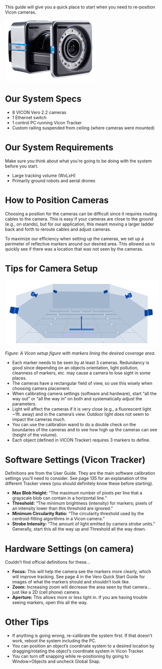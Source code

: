 This guide will give you a quick place to start when you need to re-position Vicon cameras.

![VICON camera image](../static/images/notes/vicon-camera.png)

# Our System Specs
- 8 VICON Vero 2.2 cameras
- 1 Ethernet switch
- 1 control PC running Vicon Tracker
- Custom railing suspended from ceiling (where cameras were mounted)

# Our System Requirements
Make sure you think about what you’re going to be doing with the system before you start.
- Large tracking volume (WxLxH)
- Primarily ground robots and aerial drones

# How to Position Cameras
Choosing a position for the cameras can be difficult since it requires routing cables to the camera. This is easy if your cameras are close to the ground (e.g., on stands), but for our application, this meant moving a larger ladder back and forth to reroute cables and adjust cameras.

To maximize our efficiency when setting up the cameras, we set up a perimeter of reflective markers around our desired area. This allowed us to quickly see if there was a location that was not seen by the cameras.

# Tips for Camera Setup
![diagram of multiple overhead vicon cameras](../static/images/notes/vicon-setup.png)

*Figure: A Vicon setup figure with markers lining the desired coverage area.*

- Each marker needs to be seen by at least 3 cameras. Redundancy is good since depending on an objects orientation, light pollution, cleanness of markers, etc. may cause a camera to lose sight in some places.
- The cameras have a rectangular field of view, so use this wisely when choosing camera placement.
- When calibrating camera settings (software and hardware), start “all the way out” or “all the way in” on both and systematically adjust the parameters.
- Light will affect the cameras if it is very close (e.g., a fluorescent light ~1ft. away) and in the camera’s view. Outdoor light does not seem to impact the cameras much.
- You can use the calibration wand to do a double check on the boundaries of the cameras and to see how high up the cameras can see (height of the volume).
- Each object (defined in VICON Tracker) requires 3 markers to define. 

# Software Settings (Vicon Tracker)
Definitions are from the User Guide. They are the main software calibration settings you’ll need to consider. See page 135 for an explanation of the different Tracker views (you should definitely know these before starting).

- **Max Blob Height:** “The maximum number of pixels per line that a grayscale blob can
contain in a horizontal line.”
- **Threshold:** “The minimum brightness (intensity) for markers; pixels of an intensity
lower than this threshold are ignored.”
- **Minimum Circularity Ratio:** “The circularity threshold used by the centroid-fitting algorithms in a Vicon camera.”
- **Strobe Intensity:** “The amount of light emitted by camera strobe units.” Generally, start this all the way up and Threshold all the way down.

# Hardware Settings (on camera)
Couldn’t find official definitions for these…

- **Focus:** This will help the camera see the markers more clearly, which will improve tracking. See page 4 in the Vero Quick Start Guide for images of what the markers should and shouldn’t look like.
- **Zoom:** Increasing zoom will decrease the area seen by that camera…just like a 2D (cell phone) camera.
- **Aperture:** This allows more or less light in. If you are having trouble seeing markers, open this all the way.

# Other Tips
- If anything is going wrong, re-calibrate the system first. If that doesn’t work, reboot the system including the PC.
- You can position an object’s coordinate system to a desired location by dragging/rotating the object’s coordinate system in Vicon Tracker.
- You can turn off snapping while re-positioning by going to Window>Objects and uncheck Global Snap.